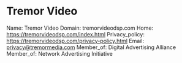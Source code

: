 
# Tremor Video

Name: Tremor Video
Domain: tremorvideodsp.com
Home: https://tremorvideodsp.com/index.html
Privacy_policy: https://tremorvideodsp.com/privacy-policy.html
Email: privacy@tremormedia.com
Member_of: Digital Advertising Alliance
Member_of: Network Advertising Initiative
